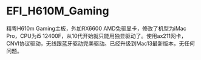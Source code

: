# EFI_H610M_Gaming

精粤H610m Gaming主板，外加RX6600 AMD免驱显卡，修改了机型为iMac Pro，CPU为i5 12400F，从10代开始就只能用独显驱动了。使用ax211网卡，CNVI协议驱动，无线跟蓝牙驱动完美驱动。已经升级到Mac13最新版本，无任何问题。
